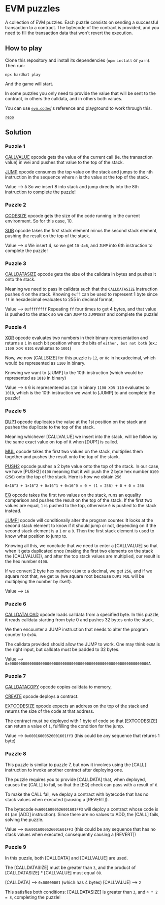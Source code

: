 # EVM puzzles

A collection of EVM puzzles. Each puzzle consists on sending a successful transaction to a contract. The bytecode of the contract is provided, and you need to fill the transaction data that won't revert the execution.

## How to play

Clone this repository and install its dependencies (`npm install` or `yarn`). Then run:

```
npx hardhat play
```

And the game will start.

In some puzzles you only need to provide the value that will be sent to the contract, in others the calldata, and in others both values.

You can use [`evm.codes`](https://www.evm.codes/)'s reference and playground to work through this.

[`repo`](https://github.com/fvictorio/evm-puzzles)

## Solution

### Puzzle 1

[CALLVALUE](https://www.evm.codes/#34) opcode gets the value of the current call (ie. the transaction value) in wei and pushes that value to the top of the stack.

[JUMP](https://www.evm.codes/#56) opcode consumes the top value on the stack and jumps to the `n`th instruction in the sequence where `n` is the value at the top of the stack.

Value --> `8`
So we insert 8 into stack and jump directly into the 8th instruction to complete the puzzle!

### Puzzle 2

[CODESIZE](https://www.evm.codes/#38) opcode gets the size of the code running in the current environment. So for this case, 10.

[SUB](https://www.evm.codes/#03) opcode takes the first stack element minus the second stack element, pushing the result on the top of the stack.

Value --> `4`
We insert 4, so we get `10-4=6`, and `JUMP` into 6th instruction to complete the puzzle!

### Puzzle 3

[CALLDATASIZE](https://www.evm.codes/#36) opcode gets the size of the calldata in bytes and pushes it onto the stack.

Meaning we need to pass in calldata such that the `CALLDATASIZE` instruction pushes 4 on the stack.
Knowing `0xff` can be used to represent 1 byte since `ff` in hexadecimal evaluates to 255 in decimal format,

Value --> `0xffffffff`
Repeating `ff` four times to get 4 bytes, and that value is pushed to the stack so we can `JUMP` to `JUMPDEST` and complete the puzzle!

### Puzzle 4

[XOR](https://www.evm.codes/#18) opcode evaluates two numbers in their binary representation and returns a `1` in each bit position where the bits of `either, but not both` (ex.: `1100 XOR 0101` evaluates to `1001`)

Now, we now [CALLSIZE] for this puzzle is `12`, or `0c` in hexadecimal, which would be represented as `1100` in binary.

Knowing we want to [JUMP] to the 10th instruction (which would be represented as `1010` in binary)

Value --> `6`
6 is representeed as `110` in binary
`1100 XOR 110` evaluates to `1010`, which is the 10th instruction we want to [JUMP] to and complete the puzzle!

### Puzzle 5

[DUP1](https://www.evm.codes/#80) opcode duplicates the value at the 1st position on the stack and pushes the duplicate to the top of the stack.

Meaning whichever [CALLVALUE] we insert into the stack, will be follow by the same exact value on top of it when [DUP1] is called.

[MUL](https://www.evm.codes/#02) opcode takes the first two values on the stack, multiplies them together and pushes the result onto the top of the stack.

[PUSH2](https://www.evm.codes/#61) opcode pushes a 2 byte value onto the top of the stack.
In our case, we have [PUSH2] `0100` meaning that it will push the 2 byte hex number `0100` (`256`) onto the top of the stack.
Here is how we obtain `256`

```
0×16^3 + 1×16^2 + 0×16^1 + 0×16^0 = 0 + (1 × 256) + 0 + 0 = 256
```

[EQ](https://www.evm.codes/#14) opcode takes the first two values on the stack, runs an equality comparison and pushes the result on the top of the stack. If the first two values are equal, `1` is pushed to the top, otherwise `0` is pushed to the stack instead.

[JUMPI](https://www.evm.codes/#57) opcode will conditionally alter the program counter. It looks at the second stack element to know if it should jump or not, depending on if the second stack element is a `1` or a `0`. Then the first stack element is used to know what position to jump to.

Knowing all this, we conclude that we need to enter a [CALLVALUE] so that when it gets duplicated once (making the first two elements on the stack the [CALLVALUE]), and after the top stack values are multiplied, our result is the hex number `0100`.

If we convert 2 byte hex number `0100` to a decimal, we get `256`, and if we square root that, we get `16` (we square root because `DUP1 MUL` will be multiplying the number by itself).

Value --> `16`

### Puzzle 6
[CALLDATALOAD](https://www.evm.codes/#36) opcode loads calldata from a specified byte. In this puzzle, it reads calldata starting from byte 0 and pushes 32 bytes onto the stack.

We then encounter a JUMP instruction that needs to alter the program counter to `0x0A`.

The calldata provided should allow the JUMP to work. One may think `0x0A` is the right input, but calldata must be padded to 32 bytes.

Value --> `0x000000000000000000000000000000000000000000000000000000000000000A`

### Puzzle 7

[CALLDATACOPY](https://www.evm.codes/#37) opcode copies calldata to memory,

[CREATE](https://www.evm.codes/#f0) opcode deploys a contract.

[EXTCODESIZE](https://www.evm.codes/#3b) opcode expects an address on the top of the stack and returns the size of the code at that address.

The contract must be deployed with 1 byte of code so that [EXTCODESIZE] can return a value of `1`, fulfilling the condition for the jump.

Value --> `0x60016000526001601ff3` (this could be any sequence that returns 1 byte)

### Puzzle 8

This puzzle is similar to puzzle 7, but now it involves using the [CALL] instruction to invoke another contract after deploying one.

The puzzle requires you to provide [CALLDATA] that, when deployed, causes the [CALL] to fail, so that the [EQ] check can pass with a result of `0`.

To make the CALL fail, we deploy a contract with bytecode that has no stack values when executed (causing a [REVERT]).

The bytecode `0x60016000526001601FF3` will deploy a contract whose code is `01` (an [ADD] instruction). Since there are no values to ADD, the [CALL] fails, solving the puzzle.

Value --> `0x60016000526001601FF3` (this could be any sequence that has no stack values when executed, consequently causing a [REVERT])

### Puzzle 9

In this puzzle, both [CALLDATA] and [CALLVALUE] are used. 

The [CALLDATASIZE] must be greater than `3`, and the product of [CALLDATASIZE] * [CALLVALUE] must equal `08`.

[CALLDATA] --> `0x00000001` (which has 4 bytes)
[CALLVALUE] --> `2`

This satisfies both conditions: [CALLDATASIZE] is greater than `3`, and `4 * 2 = 8`, completing the puzzle!
